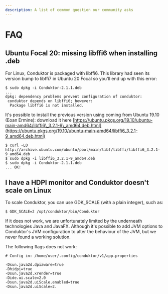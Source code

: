 ```yaml
---
description: A list of common question our community asks
---
```


# FAQ

## Ubuntu Focal 20: missing libffi6 when installing .deb

For Linux, Conduktor is packaged with libffi6. This library had seen its version bump to libffi7 in Ubuntu 20 Focal so you'll end up with this error:

```text
$ sudo dpkg -i Conduktor-2.1.1.deb 
...
dpkg: dependency problems prevent configuration of conduktor:
 conduktor depends on libffi6; however:
  Package libffi6 is not installed.
```

It's possible to install the previous version using coming from Ubuntu 19.10 \(Eoan Ermine\): download it here [https://ubuntu.pkgs.org/19.10/ubuntu-main-amd64/libffi6\_3.2.1-9\_amd64.deb.html](https://ubuntu.pkgs.org/19.10/ubuntu-main-amd64/libffi6_3.2.1-9_amd64.deb.html)

```text
$ curl -LO http://archive.ubuntu.com/ubuntu/pool/main/libf/libffi/libffi6_3.2.1-9_amd64.deb
$ sudo dpkg -i libffi6_3.2.1-9_amd64.deb 
$ sudo dpkg -i Conduktor-2.1.1.deb 
... OK!
```

## **I have a HDPI monitor and Conduktor doesn't scale on Linux**

To scale Conduktor, you can use GDK\_SCALE \(with a plain integer\), such as:

```text
$ GDK_SCALE=2 /opt/conduktor/bin/Conduktor
```

If it does not work, we are unfortunately limited by the underneath technologies Java and JavaFX. Although it's possible to add JVM options to Conduktor's JVM configuration to alter the behaviour of the JVM, but we never found a working solution.

The following flags does not work:

```text
# Config in: /home/user/.config/conduktor/v1/app.properties

-Dsun.java2d.dpiaware=true
-Dhidpi=true
-Dsun.java2d.xrender=true
-Dide.ui.scale=2.0
-Dsun.java2d.uiScale.enabled=true
-Dsun.java2d.uiScale=2.
```

### 

